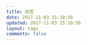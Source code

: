 ```yaml
---
title: 标签
date: 2017-11-03 15:10:56
updated: 2017-11-03 15:10:56
layout: tags
comments: false
---
```

